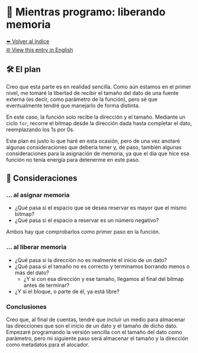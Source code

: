 # 🧠 Mientras programo: liberando memoria

[⬅️ Volver al índice](../journal_index.es.md)  
[🌐 View this entry in English](../../en/entries/2025-07-28_allolab.md)

## 🛠️ El plan

Creo que esta parte es en realidad sencilla. Como aún estamos en el primer nivel, me tomaré la libertad de recibir el tamaño del dato de una fuente externa (es decir, como parámetro de la función), pero sé que eventualmente tendré que manejarlo de forma distinta.

En este caso, la función solo recibe la dirección y el tamaño. Mediante un ciclo `for`, recorre el bitmap desde la dirección dada hasta completar el dato, reemplazando los 1s por 0s.

Este plan es justo lo que haré en esta ocasión, pero de una vez anotaré algunas consideraciones que debería tener y, de paso, también algunas consideraciones para la asignación de memoria, ya que el día que hice esa función no tenía energía para detenerme en este paso.

## 📌 Consideraciones

### ... al asignar memoria

- ¿Qué pasa si el espacio que se desea reservar es mayor que el mismo bitmap?
- ¿Qué pasa si el espacio a reservar es un número negativo?

Ambos hay que comprobarlos como primer paso en la función.

### ... al liberar memoria

- ¿Qué pasa si la dirección no es realmente el inicio de un dato?
- ¿Qué pasa si el tamaño no es correcto y terminamos borrando menos o más del dato?
  - ¿Y si con esa dirección y ese tamaño, llegamos al final del bitmap antes de terminar?
- ¿Y si el bloque, o parte de él, ya está libre?

### Conclusiones

Creo que, al final de cuentas, tendré que incluir un medio para almacenar las direcciones que son el inicio de un dato y el tamaño de dicho dato. Empezaré programando la versión sencilla con el tamaño del dato como parámetro, pero mi siguiente paso será almacenar el tamaño y la dirección como metadatos para el alocador.

